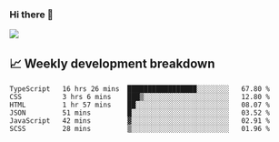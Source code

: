 ### Hi there 👋
<img align="center" src="https://github-readme-stats.vercel.app/api?username=Tumao727&show_icons=true&hide_title=true&theme=dracula" />


## 📈 Weekly development breakdown
<!--START_SECTION:waka-->

```text
TypeScript   16 hrs 26 mins  █████████████████░░░░░░░░   67.80 %
CSS          3 hrs 6 mins    ███▒░░░░░░░░░░░░░░░░░░░░░   12.80 %
HTML         1 hr 57 mins    ██░░░░░░░░░░░░░░░░░░░░░░░   08.07 %
JSON         51 mins         █░░░░░░░░░░░░░░░░░░░░░░░░   03.52 %
JavaScript   42 mins         ▓░░░░░░░░░░░░░░░░░░░░░░░░   02.91 %
SCSS         28 mins         ▒░░░░░░░░░░░░░░░░░░░░░░░░   01.96 %
```

<!--END_SECTION:waka-->